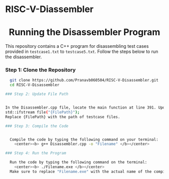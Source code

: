 # RISC-V-Diassembler
<div align="center">
  <h1>Running the Disassembler Program</h1>
</div>

This repository contains a C++ program for disassembling test cases provided in `testcase1.txt` to `testcase5.txt`. Follow the steps below to run the disassembler.

### Step 1: Clone the Repository

```sh
  git clone https://github.com/Pranavb060504/RISC-V-Disassembler.git
  cd RISC-V-Disassembler

### Step 2: Update File Path


In the Disassembler.cpp file, locate the main function at line 391. Update the file path in the following line:
std::ifstream file("{FilePath}");
Replace {FilePath} with the path of testcase files.

### Step 3: Compile the Code


  Compile the code by typing the following command on your terminal:
    <center><b> g++ Disassembler.cpp -o "Filename" </b></center>

### Step 4: Run the Program

  Run the code by typing the following command on the terminal:
    <center><b> ./Filename.exe </b></center>
  Make sure to replace "Filename.exe" with the actual name of the compiled executable file if it's different.

  



